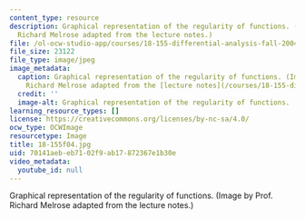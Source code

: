 ```yaml
---
content_type: resource
description: Graphical representation of the regularity of functions. (Image by Prof.
  Richard Melrose adapted from the lecture notes.)
file: /ol-ocw-studio-app/courses/18-155-differential-analysis-fall-2004/70141aebeb7102f9ab17872367e1b30e_18-155f04.jpg
file_size: 23122
file_type: image/jpeg
image_metadata:
  caption: Graphical representation of the regularity of functions. (Image by Prof.
    Richard Melrose adapted from the [lecture notes](/courses/18-155-differential-analysis-fall-2004/pages/lecture-notes).)
  credit: ''
  image-alt: Graphical representation of the regularity of functions.
learning_resource_types: []
license: https://creativecommons.org/licenses/by-nc-sa/4.0/
ocw_type: OCWImage
resourcetype: Image
title: 18-155f04.jpg
uid: 70141aeb-eb71-02f9-ab17-872367e1b30e
video_metadata:
  youtube_id: null
---
```

Graphical representation of the regularity of functions. (Image by Prof. Richard Melrose adapted from the lecture notes.)